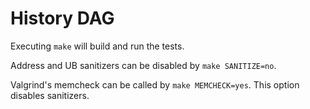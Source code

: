 # History DAG

Executing `make` will build and run the tests.

Address and UB sanitizers can be disabled by `make SANITIZE=no`.

Valgrind's memcheck can be called by `make MEMCHECK=yes`. This option disables sanitizers.
